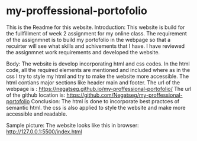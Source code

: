 # my-proffessional-portofolio
This is the  Readme for this website.
Introduction: 
This website is build for the fullfillment of week 2 assignment for my online class. 
The requirement of the assignmnet is to build my portofolio in the webpage so that a recuirter will see what skills and achivements that I have.
I have reviewed the assignmnet work requirements and developed the website.

Body:
The website is develop incorporating html and css codes. In the html code, all the required elements are mentioned and included where as in the  css I try to 
style my html and try to make the website more accessible. The html contians major sections like header main and footer.
The url of the webpage is : https://negatseg.github.io/my-proffessional-portofolio/
The url of the github location is: https://github.com/Negatseg/my-proffessional-portofolio
Conclusion:
The html is done to incorporate best practces of semantic html.
the css is also applied to style the website and make more accessible and readable.

Sample picture:
The website looks like this in browser: http://127.0.0.1:5500/index.html
